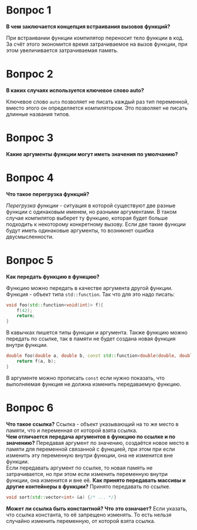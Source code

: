 # Вопрос 1
**В чем заключается концепция встраивания вызовов функций?**

При встраивании функции компилятор переносит тело функции в код. За счёт 
этого экономится время затрачиваемое на вызов функции, при этом увеличивается
затрачиваемая память.

# Вопрос 2

**В каких случаях используется ключевое слово auto?**

Ключевое слово `auto` позволяет не писать каждый раз тип переменной, вместо
этого он определяется компилятором. Это позволяет не писать длинные названия
типов.

# Вопрос 3

**Какие аргументы функции могут иметь значения по умолчанию?**



# Вопрос 4

**Что такое перегрузка функций?**

_Перегрузка функции_ - ситуация в которой существуют две разные функции с 
одинаковым именем, но разными аргументами. В таком случае компилятор выберет ту
функцию, которая будет больше подходить к некоторому конкретному вызову. Если 
две такие функции будут иметь одинаковые аргументы, то возникнет ошибка 
двусмысленности.

# Вопрос 5
**Как передать функцию в функцию?**

Функцию можно передать в качестве аргумента другой функции. Функция - объект
типа `std::function`. Так что для это надо писать:
```c++
void foo(std::function<void(int)> f){
    f(42);
    return;
}
```
В кавычках пишется типы функции и аргумента.
Также функцию можно передать по ссылке, так в памяти не будет создана новая 
функция внутри функции.
```c++
double foo(double a, double b, const std::function<double(double, double)> &f){
    return f(a, b);
}
```
В аргументе можно прописать `const` если нужно показать, что выполняемая 
функция не должна изменить передаваемую функцию.

# Вопрос 6

**Что такое ссылка?**
Ссылка - объект указывающий на то же место в памяти, что и переменная от 
которой взята ссылка.  
**Чем отличается передача аргументов в функцию по ссылке и по значению?**
Передавая аргумент по значению, создаётся новое место в памяти для 
переменной связанной с функцией, при этом при если изменить эту переменную
внутри функции, она не изменится вне функции.  
Если передавать аргумент по ссылке, то новая память не затрачивается, но 
при этом если изменить переменную внутри функции, она изменится и вне её.
**Как принято передавать массивы и другие контейнеры в функции?**
Принято передавать по ссылке.
```c++
void sort(std::vector<int> &a) {/* ... */}
```
**Может ли ссылка быть константной? Что это означает?**
Если указать, что ссылка константа, то её запрещено изменять. То есть 
нельзя случайно изменить переменную, от которой взята ссылка.

